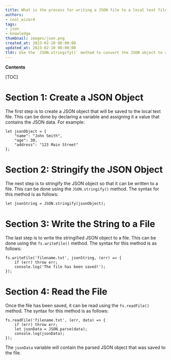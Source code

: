 ```yaml
---
title: What is the process for writing a JSON file to a local text file?
authors:
- cool_wizard
tags:
- json
- knowledge
thumbnail: images/json.png
created_at: 2023-02-10 00:00:00
updated_at: 2023-02-10 00:00:00
tldr: Use the `JSON.stringify()` method to convert the JSON object to a string, and then use the `fs.writeFile()` method to write the string to a local text file.
---
```


**Contents**

[TOC]

# Section 1: Create a JSON Object

The first step is to create a JSON object that will be saved to the local text file. This can be done by declaring a variable and assigning it a value that contains the JSON data. For example:

```
let jsonObject = {
    "name": "John Smith",
    "age": 30,
    "address": "123 Main Street"
};
```

# Section 2: Stringify the JSON Object

The next step is to stringify the JSON object so that it can be written to a file. This can be done using the `JSON.stringify()` method. The syntax for this method is as follows:

```
let jsonString = JSON.stringify(jsonObject);
```

# Section 3: Write the String to a File

The last step is to write the stringified JSON object to a file. This can be done using the `fs.writeFile()` method. The syntax for this method is as follows:

```
fs.writeFile('filename.txt', jsonString, (err) => {
    if (err) throw err;
    console.log('The file has been saved!');
});
```

# Section 4: Read the File

Once the file has been saved, it can be read using the `fs.readFile()` method. The syntax for this method is as follows:

```
fs.readFile('filename.txt', (err, data) => {
    if (err) throw err;
    let jsonData = JSON.parse(data);
    console.log(jsonData);
});
```

The `jsonData` variable will contain the parsed JSON object that was saved to the file.

